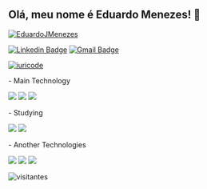 <h2>Olá, meu nome é Eduardo Menezes! 👋</h2>

[![EduardoJMenezes](https://github-readme-stats.vercel.app/api?username=EduardoJMenezes&theme=tokyonight)](https://github.com/anuraghazra/github-readme-stats)

[![Linkedin Badge](https://img.shields.io/badge/-EduardoMenezes-blue?style=flat-square&logo=Linkedin&logoColor=white&link=https://www.linkedin.com/in/rebeca-albuquerquew//)](https://www.linkedin.com/in/eduardo-menezes-b25a40218/) [![Gmail Badge](https://img.shields.io/badge/-eduardojmenezesv@gmail.com-c14438?style=flat-square&logo=Gmail&logoColor=white&link=mailto:eduardojmenezesv@gmail.com)](mailto:rebecalbuq0@gmail.com)


[![iuricode](https://github-readme-stats.vercel.app/api/top-langs/?username=EduardoJMenezes&hide=html&layout=compact&theme=tokyonight)](https://github.com/anuraghazra/github-readme-stats)

<h>- Main Technology</h>

<img src="https://img.shields.io/badge/HTML5-E34F26?style=for-the-badge&logo=html5&logoColor=white"> <img src="https://img.shields.io/badge/CSS3-1572B6?style=for-the-badge&logo=css3&logoColor=white"> <img src="https://img.shields.io/badge/JavaScript-F7DF1E?style=for-the-badge&logo=javascript&logoColor=black">

<h>- Studying</h>

<img src="https://img.shields.io/badge/Node.js-43853D?style=for-the-badge&logo=node.js&logoColor=white"> <img src="https://img.shields.io/badge/React_Native-20232A?style=for-the-badge&logo=react&logoColor=61DAFB">

<h>- Another Technologies</h>

<img src="https://img.shields.io/badge/Python-3776AB?style=for-the-badge&logo=python&logoColor=white"> <img src="https://img.shields.io/badge/Java-ED8B00?style=for-the-badge&logo=java&logoColor=white"> <img src="https://img.shields.io/badge/MySQL-00000F?style=for-the-badge&logo=mysql&logoColor=white">

![visitantes](https://visitor-badge.glitch.me/badge?page_id=EduardoJMenezes)
